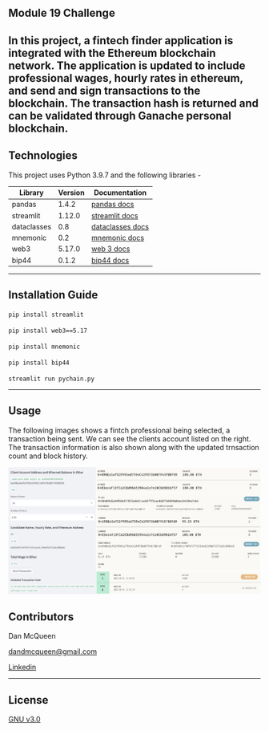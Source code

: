 ## Module 19 Challenge

In this project, a fintech finder application is integrated with the Ethereum blockchain network. The application is updated to include professional wages, hourly rates in ethereum, and send and sign transactions to the blockchain.  The transaction hash is returned and can be validated through Ganache personal blockchain.
---



## Technologies


This project uses Python 3.9.7 and the following libraries - 


| Library | Version | Documentation
|----|----|---|
| pandas |1.4.2| [pandas docs](https://pandas.pydata.org/docs)
| streamlit |1.12.0| [streamlit docs](https://docs.streamlit.io/)
| dataclasses | 0.8 | [dataclasses docs](https://docs.python.org/3/library/dataclasses.html)
| mnemonic | 0.2 | [mnemonic docs](https://pypi.org/project/mnemonic/)
| web3 | 5.17.0 | [web 3 docs](https://web3py.readthedocs.io/en/stable/)
| bip44 | 0.1.2 | [bip44 docs](https://pypi.org/project/bip44/)


---



## Installation Guide



```
pip install streamlit

pip install web3==5.17

pip install mnemonic

pip install bip44

streamlit run pychain.py
```


---

## Usage

The following images shows a fintch professional being selected, a transaction being sent. We can see the clients account listed on the right.  The transaction information is also shown along with the updated trnsaction count and block history.

<p align="center"><img src="Images/overview.JPG"></p>



## Contributors

Dan McQueen

dandmcqueen@gmail.com

[Linkedin](https://www.linkedin.com/in/dan-mcqueen-4a5980238/)

---



## License

[GNU v3.0](LICENSE)

